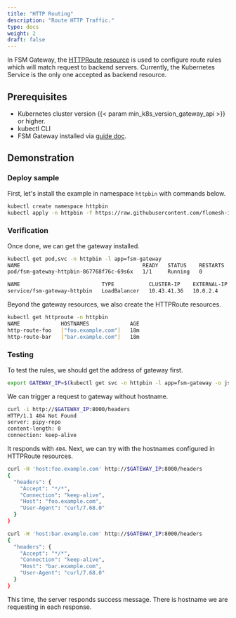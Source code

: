 ```yaml
---
title: "HTTP Routing"
description: "Route HTTP Traffic."
type: docs
weight: 2
draft: false
---
```



In FSM Gateway, the [HTTPRoute resource](https://gateway-api.sigs.k8s.io/api-types/httproute) is used to configure route rules which will match request to backend servers. Currently, the Kubernetes Service is the only one accepted as backend resource.

## Prerequisites

- Kubernetes cluster version {{< param min_k8s_version_gateway_api >}} or higher.
- kubectl CLI
- FSM Gateway installed via [guide doc](/guides/traffic_management/ingress/fsm_gateway/installation).

## Demonstration

### Deploy sample

First, let's install the example in namespace `httpbin` with commands below.

```bash
kubectl create namespace httpbin
kubectl apply -n httpbin -f https://raw.githubusercontent.com/flomesh-io/fsm-docs/{{< param fsm_branch >}}/manifests/gateway/http-routing.yaml
```

### Verification 

Once done, we can get the gateway installed.

```bash
kubectl get pod,svc -n httpbin -l app=fsm-gateway                                                                                           default ⎈
NAME                                       READY   STATUS    RESTARTS   AGE
pod/fsm-gateway-httpbin-867768f76c-69s6x   1/1     Running   0          16m

NAME                          TYPE           CLUSTER-IP    EXTERNAL-IP   PORT(S)          AGE
service/fsm-gateway-httpbin   LoadBalancer   10.43.41.36   10.0.2.4      8000:31878/TCP   16m
```

Beyond the gateway resources, we also create the HTTPRoute resources.

```bash
kubectl get httproute -n httpbin
NAME             HOSTNAMES             AGE
http-route-foo   ["foo.example.com"]   18m
http-route-bar   ["bar.example.com"]   18m
```

### Testing

To test the rules, we should get the address of gateway first.

```bash
export GATEWAY_IP=$(kubectl get svc -n httpbin -l app=fsm-gateway -o jsonpath='{.items[0].status.loadBalancer.ingress[0].ip}')
```

We can trigger a request to gateway without hostname.

```bash
curl -i http://$GATEWAY_IP:8000/headers
HTTP/1.1 404 Not Found
server: pipy-repo
content-length: 0
connection: keep-alive
```

It responds with `404`. Next, we can try with the hostnames configured in HTTPRoute resources.

```bash
curl -H 'host:foo.example.com' http://$GATEWAY_IP:8000/headers
{
  "headers": {
    "Accept": "*/*",
    "Connection": "keep-alive",
    "Host": "foo.example.com",
    "User-Agent": "curl/7.68.0"
  }
}

curl -H 'host:bar.example.com' http://$GATEWAY_IP:8000/headers
{
  "headers": {
    "Accept": "*/*",
    "Connection": "keep-alive",
    "Host": "bar.example.com",
    "User-Agent": "curl/7.68.0"
  }
}
```

This time, the server responds success message. There is hostname we are requesting in each response.